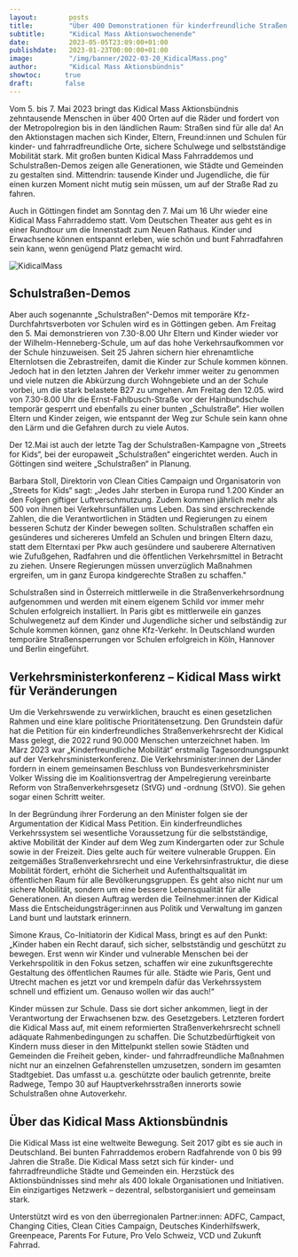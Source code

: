 ```yaml
---
layout:        posts
title:         "Über 400 Demonstrationen für kinderfreundliche Straßen in Deutschland"
subtitle:      "Kidical Mass Aktionswochenende"
date:          2023-05-05T23:09:00+01:00
publishdate:   2023-01-23T00:00:00+01:00
image:         "/img/banner/2022-03-20_KidicalMass.png"
author:        "Kidical Mass Aktionsbündnis"
showtoc:      true
draft:        false
---
```


Vom 5. bis 7. Mai 2023 bringt das Kidical Mass Aktionsbündnis zehntausende Menschen in
über 400 Orten auf die Räder und fordert von der Metropolregion bis in den ländlichen Raum:
Straßen sind für alle da! An den Aktionstagen machen sich Kinder, Eltern, Freund:innen und
Schulen für kinder- und fahrradfreundliche Orte, sichere Schulwege und selbstständige
Mobilität stark. Mit großen bunten Kidical Mass Fahrraddemos und Schulstraßen-Demos
zeigen alle Generationen, wie Städte und Gemeinden zu gestalten sind. Mittendrin: tausende
Kinder und Jugendliche, die für einen kurzen Moment nicht mutig sein müssen, um auf der
Straße Rad zu fahren.

Auch in Göttingen findet am Sonntag den 7. Mai um 16 Uhr wieder eine Kidical Mass
Fahrraddemo statt. Vom Deutschen Theater aus geht es in einer Rundtour um die Innenstadt
zum Neuen Rathaus. Kinder und Erwachsene können entspannt erleben, wie schön und bunt
Fahrradfahren sein kann, wenn genügend Platz gemacht wird.

![KidicalMass](/img/event/2023-05-07-KidicalMass.png)

Schulstraßen-Demos
-----------

Aber auch sogenannte „Schulstraßen“-Demos mit temporäre Kfz-Durchfahrtsverboten vor
Schulen wird es in Göttingen geben. Am Freitag den 5. Mai demonstrieren von 7.30-8.00 Uhr
Eltern und Kinder wieder vor der Wilhelm-Henneberg-Schule, um auf das hohe
Verkehrsaufkommen vor der Schule hinzuweisen. Seit 25 Jahren sichern hier ehrenamtliche
Elternlotsen die Zebrastreifen, damit die Kinder zur Schule kommen können. Jedoch hat in
den letzten Jahren der Verkehr immer weiter zu genommen und viele nutzen die Abkürzung
durch Wohngebiete und an der Schule vorbei, um die stark belastete B27 zu umgehen.
Am Freitag den 12.05. wird von 7.30-8.00 Uhr die Ernst-Fahlbusch-Straße vor der
Hainbundschule temporär gesperrt und ebenfalls zu einer bunten „Schulstraße“. Hier wollen
Eltern und Kinder zeigen, wie entspannt der Weg zur Schule sein kann ohne den Lärm und
die Gefahren durch zu viele Autos.


Der 12.Mai ist auch der letzte Tag der Schulstraßen-Kampagne von „Streets for Kids“, bei
der europaweit „Schulstraßen“ eingerichtet werden. Auch in Göttingen sind weitere
„Schulstraßen“ in Planung.

Barbara Stoll, Direktorin von Clean Cities Campaign und Organisatorin von „Streets for Kids“
sagt: „Jedes Jahr sterben in Europa rund 1.200 Kinder an den Folgen giftiger
Luftverschmutzung. Zudem kommen jährlich mehr als 500 von ihnen bei Verkehrsunfällen
ums Leben. Das sind erschreckende Zahlen, die die Verantwortlichen in Städten und
Regierungen zu einem besseren Schutz der Kinder bewegen sollten. Schulstraßen schaffen
ein gesünderes und sichereres Umfeld an Schulen und bringen Eltern dazu, statt dem
Elterntaxi per Pkw auch gesündere und sauberere Alternativen wie Zufußgehen, Radfahren
und die öffentlichen Verkehrsmittel in Betracht zu ziehen. Unsere Regierungen müssen
unverzüglich Maßnahmen ergreifen, um in ganz Europa kindgerechte Straßen zu schaffen."

Schulstraßen sind in Österreich mittlerweile in die Straßenverkehrsordnung aufgenommen
und werden mit einem eigenem Schild vor immer mehr Schulen erfolgreich installiert. In Paris
gibt es mittlerweile ein ganzes Schulwegenetz auf dem Kinder und Jugendliche sicher und
selbständig zur Schule kommen können, ganz ohne Kfz-Verkehr. In Deutschland wurden
temporäre Straßensperrungen vor Schulen erfolgreich in Köln, Hannover und Berlin
eingeführt.

Verkehrsministerkonferenz – Kidical Mass wirkt für Veränderungen
----------

Um die Verkehrswende zu verwirklichen, braucht es einen gesetzlichen Rahmen und eine
klare politische Prioritätensetzung. Den Grundstein dafür hat die Petition für ein
kinderfreundliches Straßenverkehrsrecht der Kidical Mass gelegt, die 2022 rund 90.000
Menschen unterzeichnet haben. Im März 2023 war „Kinderfreundliche Mobilität“ erstmalig
Tagesordnungspunkt auf der Verkehrsministerkonferenz. Die Verkehrsminister:innen der
Länder fordern in einem gemeinsamen Beschluss von Bundesverkehrsminister Volker
Wissing die im Koalitionsvertrag der Ampelregierung vereinbarte Reform von
Straßenverkehrsgesetz (StVG) und -ordnung (StVO). Sie gehen sogar einen Schritt weiter.

In der Begründung ihrer Forderung an den Minister folgen sie der Argumentation der Kidical
Mass Petition. Ein kinderfreundliches Verkehrssystem sei wesentliche Voraussetzung für die
selbstständige, aktive Mobilität der Kinder auf dem Weg zum Kindergarten oder zur Schule
sowie in der Freizeit. Dies gelte auch für weitere vulnerable Gruppen. Ein zeitgemäßes
Straßenverkehrsrecht und eine Verkehrsinfrastruktur, die diese Mobilität fördert, erhöht die
Sicherheit und Aufenthaltsqualität im öffentlichen Raum für alle Bevölkerungsgruppen. Es
geht also nicht nur um sichere Mobilität, sondern um eine bessere Lebensqualität für alle
Generationen. An diesen Auftrag werden die Teilnehmer:innen der Kidical Mass die
Entscheidungsträger:innen aus Politik und Verwaltung im ganzen Land bunt und lautstark
erinnern.

Simone Kraus, Co-Initiatorin der Kidical Mass, bringt es auf den Punkt: „Kinder haben ein
Recht darauf, sich sicher, selbstständig und geschützt zu bewegen. Erst wenn wir Kinder
und vulnerable Menschen bei der Verkehrspolitik in den Fokus setzen, schaffen wir eine
zukunftsgerechte Gestaltung des öffentlichen Raumes für alle. Städte wie Paris, Gent und
Utrecht machen es jetzt vor und krempeln dafür das Verkehrssystem schnell und effizient um.
Genauso wollen wir das auch!“

Kinder müssen zur Schule. Dass sie dort sicher ankommen, liegt in der Verantwortung der
Erwachsenen bzw. des Gesetzgebers. Letzteren fordert die Kidical Mass auf, mit einem
reformierten Straßenverkehrsrecht schnell adäquate Rahmenbedingungen zu schaffen. Die
Schutzbedürftigkeit von Kindern muss dieser in den Mittelpunkt stellen sowie Städten und
Gemeinden die Freiheit geben, kinder- und fahrradfreundliche Maßnahmen nicht nur an
einzelnen Gefahrenstellen umzusetzen, sondern im gesamten Stadtgebiet. Das umfasst u.a.
geschützte oder baulich getrennte, breite Radwege, Tempo 30 auf Hauptverkehrsstraßen
innerorts sowie Schulstraßen ohne Autoverkehr.

Über das Kidical Mass Aktionsbündnis
----------

 Die Kidical Mass ist eine weltweite Bewegung. Seit
2017 gibt es sie auch in Deutschland. Bei bunten Fahrraddemos erobern Radfahrende von 0
bis 99 Jahren die Straße. Die Kidical Mass setzt sich für kinder- und fahrradfreundliche
Städte und Gemeinden ein. Herzstück des Aktionsbündnisses sind mehr als 400 lokale
Organisationen und Initiativen. Ein einzigartiges Netzwerk – dezentral, selbstorganisiert und
gemeinsam stark. 

Unterstützt wird es von den überregionalen Partner:innen: ADFC,
Campact, Changing Cities, Clean Cities Campaign, Deutsches Kinderhilfswerk, Greenpeace,
Parents For Future, Pro Velo Schweiz, VCD und Zukunft Fahrrad.

